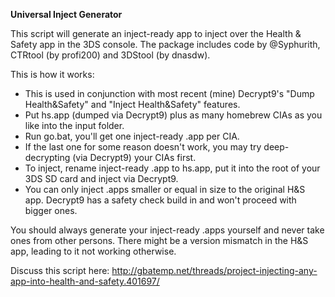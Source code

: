 **Universal Inject Generator**


This script will generate an inject-ready app to inject over the Health & Safety app in the 3DS console. The package includes code by @Syphurith, CTRtool (by profi200) and 3DStool (by dnasdw). 

This is how it works:
* This is used in conjunction with most recent (mine) Decrypt9's "Dump Health&Safety" and "Inject Health&Safety" features.
* Put hs.app (dumped via Decrypt9) plus as many homebrew CIAs as you like into the input folder.
* Run go.bat, you'll get one inject-ready .app per CIA.
* If the last one for some reason doesn't work, you may try deep-decrypting (via Decrypt9) your CIAs first.
* To inject, rename inject-ready .app to hs.app, put it into the root of your 3DS SD card and inject via Decrypt9.
* You can only inject .apps smaller or equal in size to the original H&S app. Decrypt9 has a safety check build in and won't proceed with bigger ones.

You should always generate your inject-ready .apps yourself and never take ones from other persons. There might be a version mismatch in the H&S app, leading to it not working otherwise.

Discuss this script here: http://gbatemp.net/threads/project-injecting-any-app-into-health-and-safety.401697/
